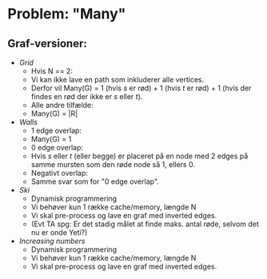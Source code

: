 # Problem: "Many"

## Graf-versioner:
* _Grid_
    * Hvis N == 2: 
    * Vi kan ikke lave en path som inkluderer alle vertices. 
    * Derfor vil Many(G) = 1 (hvis *s* er rød) + 1 (hvis *t* er rød) + 1 (hvis der findes en rød der ikke er *s* eller *t*).
   * Alle andre tilfælde: 
    * Many(G) = |R|
* _Walls_
    * 1 edge overlap: 
    * Many(G) = 1
   * 0 edge overlap: 
    * Hvis *s* eller *t* (eller begge) er placeret på en node med 2 edges på samme mursten som den røde node så 1, ellers 0.
   * Negativt overlap: 
    * Samme svar som for "0 edge overlap".
* _Ski_
    * Dynamisk programmering 
   * Vi behøver kun 1 række cache/memory, længde N
   * Vi skal pre-process og lave en graf med inverted edges.
   * (Evt TA spg: Er det stadig målet at finde maks. antal røde, selvom det nu er onde Yeti?)
* _Increasing numbers_
    * Dynamisk programmering
   * Vi behøver kun 1 række cache/memory, længde N
   * Vi skal pre-process og lave en graf med inverted edges.